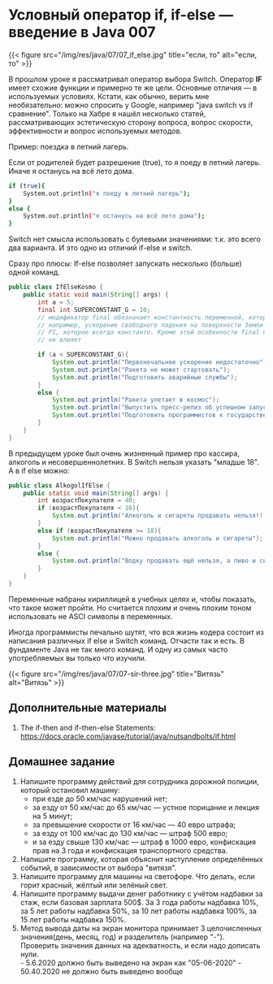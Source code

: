 # Условный оператор if, if-else — введение в Java 007

{{< figure src="/img/res/java/07/07_if_else.jpg" title="если, то" alt="если, то" >}}

В прошлом уроке я рассматривал оператор выбора Switch. Оператор **IF** имеет схожие функции и примерно те же цели. Основные отличия — в используемых условиях. Кстати, как обычно, верить мне необязательно: можно спросить у Google, например "java switch vs if сравнение". Только на Хабре я нашёл несколько статей, рассматривающих эстетическую сторону вопроса, вопрос скорости, эффективности и вопрос используемых методов.

Пример: поездка в летний лагерь.

Если от родителей будет разрешение (true), то я поеду в летний лагерь.
Иначе я останусь на всё лето дома.

```bash
if (true){
    System.out.println("я поеду в летний лагерь");
}
else {
    System.out.println("я останусь на всё лето дома");
}
```

Switch нет смысла использовать с булевыми значениями: т.к. это всего два варианта. И это одно из отличий if-else и switch.

Сразу про плюсы:
If-else позволяет запускать несколько (больше) одной команд.

```Java
public class IfElseKosmo {
    public static void main(String[] args) {
        int a = 5;
        final int SUPERCONSTANT_G = 10;
        // модификатор final обозначает константность переменной, которую невозможно изменить.
        // например, ускорение свободного падения на поверхности Земли или
        // PI, которое всегда константо. Кроме этой особенности final на результаты вычисления
        // не влияет

        if (a < SUPERCONSTANT_G){
            System.out.println("Первоночальное ускорение недостаточно");
            System.out.println("Ракета не может стартовать");
            System.out.println("Подготовить аварийные службы");
        }
        else {
            System.out.println("Ракета улетает в космос");
            System.out.println("Выпустить пресс-релиз об успешном запуске");
            System.out.println("Подготовить программистов к государственным наградам");
        }
    }
}
```

В предыдущем уроке был очень жизненный пример про кассира, алкоголь и несовершеннолетних. В Switch нельзя указать "младше 18". А в if else можно:

```Java
public class AlkogolIfElse {
    public static void main(String[] args) {
        int возрастПокупателя = 40;
        if (возрастПокупателя < 16){
            System.out.println("Алкоголь и сигареты продавать нельзя!!!");
        }
        else if (возрастПокупателя >= 18){
            System.out.println("Можно продавать алкоголь и сигареты");
        }
        else {
            System.out.println("Водку продавать ещё нельзя, а пиво и сигареты уже можно");
        }
    }
}
```

Переменные набраны кириллицей в учебных целях и, чтобы показать, что такое может пройти. Но считается плохим и очень плохим тоном использовать не ASCI символы в переменных.

Иногда программисты печально шутят, что вся жизнь кодера состоит из написания различных if else и Switch команд. Отчасти так и есть. В фундаменте Java не так много команд. И одну из самых часто употребляемых вы только что изучили.

{{< figure src="/img/res/java/07/07-sir-three.jpg" title="Витязь" alt="Витязь" >}}

## Дополнительные материалы

1. The if-then and if-then-else Statements: https://docs.oracle.com/javase/tutorial/java/nutsandbolts/if.html

## Домашнее задание

1. Напишите программу действий для сотрудника дорожной полиции, который остановил машину:
    + при езде до 50 км/час нарушений нет;
    + за езду от 50 км/час до 65 км/час — устное порицание и лекция на 5 минут;
    + за превышение скорости от 16 км/час — 40 евро штрафа;
    + за езду от 100 км/час до 130 км/час — штраф 500 евро;
    + и за езду свыше 130 км/час — штраф в 1000 евро, конфискация прав на 3 года и конфискация транспортного средства.
2. Напишите программу, которая объяснит наступление определённых событий, в зависимости от выбора "витязя".
3. Напишите программу для машины на светофоре. Что делать, если горит красный, жёлтый или зелёный свет.
4. Напишите программу выдачи денег работнику с учётом надбавки за стаж, если базовая зарплата 500$. За 3 года работы надбавка 10%, за 5 лет работы надбавка 50%, за 10 лет работы надбавка 100%, за 15 лет работы надбавка 150%.
5. Метод вывода даты на экран монитора принимает 3 целочисленных значения(день, месяц, год) и разделитель (например "-"). Проверить значения данных на адекватность, и если надо дописать нули.  
       - 5.6.2020 должно быть выведено на экран как "05-06-2020"
       - 50.40.2020 не должно быть выведено вообще
